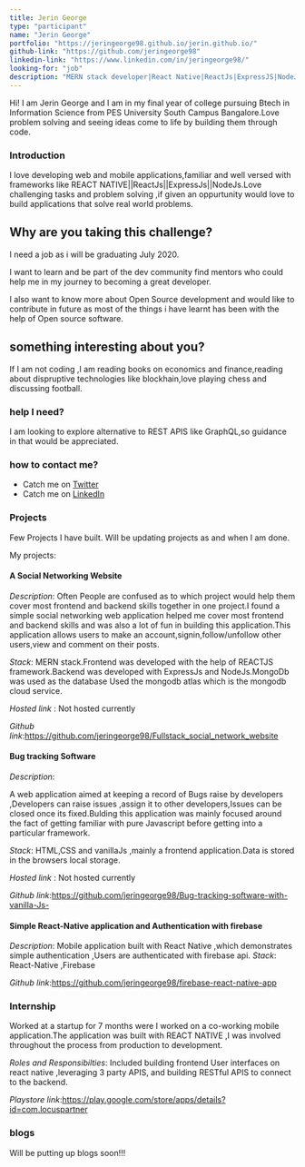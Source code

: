 ```yaml
---
title: Jerin George
type: "participant"
name: "Jerin George"
portfolio: "https://jeringeorge98.github.io/jerin.github.io/"
github-link: "https://github.com/jeringeorge98"
linkedin-link: "https://www.linkedin.com/in/jeringeorge98/"
looking-for: "job"
description: "MERN stack developer|React Native|ReactJs|ExpressJS|NodeJs|"
---
```


Hi! I am Jerin George and I am in my final year of college pursuing Btech in Information Science from PES University South Campus Bangalore.Love problem solving and seeing ideas come to life by building them through code.

### Introduction

I  love developing web and mobile applications,familiar and well versed with frameworks like REACT NATIVE||ReactJs||ExpressJs||NodeJs.Love challenging tasks and problem solving ,if given an oppurtunity would love to build applications that solve real world problems. 

## Why are you taking this challenge?

I need a job as i will be graduating July 2020.

I want to learn and be part of the dev community find mentors who could help me in my journey to becoming a great developer.

I also want to know more about Open Source development and would like to contribute in future as most of the things i have learnt has been with the help of Open source software.

## something interesting about you?
If I am not coding ,I am reading books on economics and finance,reading about dispruptive technologies like blockhain,love playing chess and discussing football.

### help I need?
I am looking to explore alternative to REST APIS like GraphQL,so guidance in that would be appreciated.



### how to contact me?

- Catch me on [Twitter](https://twitter.com/LastJERI1)
- Catch me on [LinkedIn](https://www.linkedin.com/in/jeringeorge98/)

### Projects

Few Projects I have built. Will be updating projects as and when I am done.

My projects:

#### A Social Networking Website 

_Description_:  Often People are confused as to which project would help them cover most frontend and backend skills together in one project.I found a simple social networking web application helped me cover most frontend and backend skills and was also a lot of fun in building this application.This application allows users to make an account,signin,follow/unfollow other users,view and comment on their posts.

_Stack_: MERN stack.Frontend was developed with the help of REACTJS framework.Backend was developed with ExpressJs and NodeJs.MongoDb was used as the database Used the mongodb atlas which is the mongodb cloud service.

_Hosted link_ : Not hosted currently

_Github link_:https://github.com/jeringeorge98/Fullstack_social_network_website

#### Bug tracking Software 

_Description_:

A web  application aimed at keeping a record of Bugs raise by developers ,Developers can raise issues ,assign it to other developers,Issues can be closed once its fixed.Bulding this application was mainly focused around the fact of getting familiar with pure Javascript before getting into a particular framework.

_Stack_:
HTML,CSS and vanillaJs ,mainly a frontend application.Data is stored in the browsers local storage.

_Hosted link_ : Not hosted currently

_Github link_:https://github.com/jeringeorge98/Bug-tracking-software-with-vanilla-Js-

#### Simple React-Native application and Authentication with firebase  

_Description_:
Mobile application built with React Native ,which demonstrates simple authentication ,Users are authenticated with firebase api.
_Stack_:
React-Native ,Firebase

_Github link_:https://github.com/jeringeorge98/firebase-react-native-app

### Internship
Worked at a startup for 7 months were I worked on a co-working mobile application.The application was built with REACT NATIVE ,I was involved throughout the process from production to development.

_Roles and Responsibilties_: Included building frontend User interfaces on react native ,leveraging 3 party APIS, and building RESTful APIS to connect to the backend.

_Playstore link_:https://play.google.com/store/apps/details?id=com.locuspartner
### blogs

Will be putting up blogs soon!!!

<!-- #### why I liked GraphQL over REST?

_description_ I will write something really nice here so that you feel like reading my blog.

_link_ https://dev.to/some-imaginary-link -->
